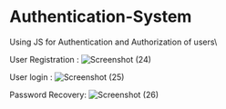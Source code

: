 # Authentication-System
Using JS for Authentication and Authorization of users\


User Registration :
![Screenshot (24)](https://user-images.githubusercontent.com/106738874/187418023-8bc9c94c-3868-416e-a6f2-a4ded0d7a282.png)


User login :
![Screenshot (25)](https://user-images.githubusercontent.com/106738874/187418096-aaf79ce5-02f9-41a9-8fa2-ca46349a7904.png)

Password Recovery:
![Screenshot (26)](https://user-images.githubusercontent.com/106738874/187418155-5d1b5ae6-e776-41cd-a26c-5b1c39b47be9.png)

